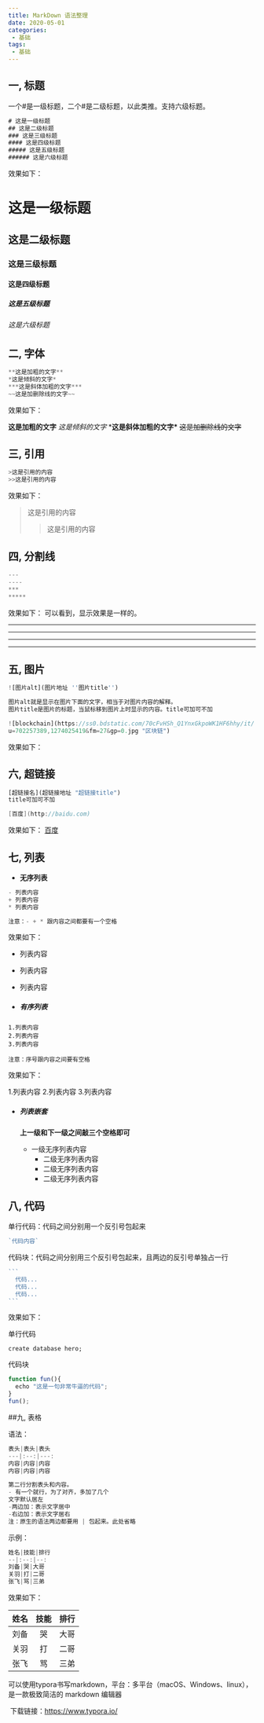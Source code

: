 ```yaml
---
title: MarkDown 语法整理 
date: 2020-05-01
categories:
 - 基础
tags:
 - 基础
---
```


## 一, 标题

一个#是一级标题，二个#是二级标题，以此类推。支持六级标题。

```javascript
# 这是一级标题
## 这是二级标题
### 这是三级标题
#### 这是四级标题
##### 这是五级标题
###### 这是六级标题
```

效果如下：

# 这是一级标题

## 这是二级标题

### 这是三级标题

#### 这是四级标题

##### 这是五级标题

###### 这是六级标题



## 二, 字体

```javascript
**这是加粗的文字**
*这是倾斜的文字*
***这是斜体加粗的文字***
~~这是加删除线的文字~~
```

效果如下：

**这是加粗的文字**
*这是倾斜的文字*
***这是斜体加粗的文字\***
~~这是加删除线的文字~~



## 三, 引用

```javascript
>这是引用的内容
>>这是引用的内容
```

效果如下：

> 这是引用的内容
>
> > 这是引用的内容



## 四, 分割线

```javascript
---
----
***
*****
```

效果如下：
可以看到，显示效果是一样的。

------

------

***

*****



## 五, 图片

```javascript
![图片alt](图片地址 ''图片title'')

图片alt就是显示在图片下面的文字，相当于对图片内容的解释。
图片title是图片的标题，当鼠标移到图片上时显示的内容。title可加可不加
```

```javascript
![blockchain](https://ss0.bdstatic.com/70cFvHSh_Q1YnxGkpoWK1HF6hhy/it/
u=702257389,1274025419&fm=27&gp=0.jpg "区块链")
```

效果如下：



## 六, 超链接

```javascript
[超链接名](超链接地址 "超链接title")
title可加可不加
```

```csharp
[百度](http://baidu.com)
```

效果如下：
[百度](http://baidu.com/)



## 七, 列表

- **无序列表**

```javascript
- 列表内容
+ 列表内容
* 列表内容

注意：- + * 跟内容之间都要有一个空格

```

效果如下：

- 列表内容

- 列表内容

- 列表内容



- ##### 有序列表

```undefined
1.列表内容
2.列表内容
3.列表内容

注意：序号跟内容之间要有空格

```

效果如下：

1.列表内容
2.列表内容
3.列表内容



- ##### 列表嵌套

  **上一级和下一级之间敲三个空格即可**

  - 一级无序列表内容
    - 二级无序列表内容
    - 二级无序列表内容
    - 二级无序列表内容



## 八, 代码

单行代码：代码之间分别用一个反引号包起来

```javascript
`代码内容`

```

代码块：代码之间分别用三个反引号包起来，且两边的反引号单独占一行

~~~javascript
```
  代码...
  代码...
  代码...
```

~~~



效果如下：

单行代码

`create database hero;`

代码块

```javascript
function fun(){
  echo "这是一句非常牛逼的代码";
}
fun();

```



##九, 表格

语法：

```javascript
表头|表头|表头
---|:--:|---:
内容|内容|内容
内容|内容|内容

第二行分割表头和内容。
- 有一个就行，为了对齐，多加了几个
文字默认居左
-两边加：表示文字居中
-右边加：表示文字居右
注：原生的语法两边都要用 | 包起来。此处省略

```

示例：

```javascript
姓名|技能|排行
--|:--:|--:
刘备|哭|大哥
关羽|打|二哥
张飞|骂|三弟

```

效果如下：

| 姓名 | 技能 | 排行 |
| ---- | :--: | ---: |
| 刘备 |  哭  | 大哥 |
| 关羽 |  打  | 二哥 |
| 张飞 |  骂  | 三弟 |





​	可以使用typora书写markdown，平台：多平台（macOS、Windows、linux），是一款极致简洁的 markdown 编辑器

​	下载链接：https://www.typora.io/

